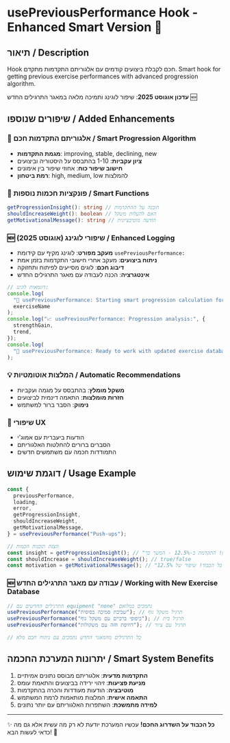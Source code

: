 # usePreviousPerformance Hook - Enhanced Smart Version 🧠

## תיאור / Description

Hook חכם לקבלת ביצועים קודמים עם אלגוריתם התקדמות מתקדם.
Smart hook for getting previous exercise performances with advanced progression algorithm.

**עדכון אוגוסט 2025**: שיפור לוגינג ותמיכה מלאה במאגר התרגילים החדש 🆕

## שיפורים שנוספו / Added Enhancements

### 🎯 אלגוריתם התקדמות חכם / Smart Progression Algorithm

- **מגמת התקדמות**: improving, stable, declining, new
- **ציון עקביות**: 1-10 בהתבסס על היסטוריה וביצועים
- **חישוב שיפור כוח**: אחוזי שיפור בין אימונים
- **רמת ביטחון**: high, medium, low להמלצות

### 🔧 פונקציות חכמות נוספות / Smart Functions

```typescript
getProgressionInsight(): string // תובנה על ההתקדמות
shouldIncreaseWeight(): boolean // האם להעלות משקל
getMotivationalMessage(): string // הודעה מוטיבציונית
```

### 🆕 שיפורי לוגינג (אוגוסט 2025) / Enhanced Logging

- **מעקב מפורט**: לוגינג מקיף עם קידומת `usePreviousPerformance:`
- **ניתוח ביצועים**: מעקב אחרי חישובי התקדמות בזמן אמת
- **דיבוג חכם**: לוגים מסייעים לפיתוח ותחזוקה
- **אינטגרציה**: הכנה לעבודה עם מאגר התרגילים החדש

```typescript
// דוגמאות לוגינג:
console.log(
  "🧠 usePreviousPerformance: Starting smart progression calculation for:",
  exerciseName
);
console.log("📈 usePreviousPerformance: Progression analysis:", {
  strengthGain,
  trend,
});
console.log(
  "🎯 usePreviousPerformance: Ready to work with updated exercise database"
);
```

### 💡 המלצות אוטומטיות / Automatic Recommendations

- **משקל מומלץ**: בהתבסס על מגמה ועקביות
- **חזרות מומלצות**: התאמה דינמית לביצועים
- **נימוק**: הסבר ברור למשתמש

### 🚀 שיפורי UX

- הודעות ביעברית עם אמוג'י
- הסברים ברורים להחלטות האלגוריתם
- התמודדות חכמה עם משתמשים חדשים

## דוגמת שימוש / Usage Example

```typescript
const {
  previousPerformance,
  loading,
  error,
  getProgressionInsight,
  shouldIncreaseWeight,
  getMotivationalMessage,
} = usePreviousPerformance("Push-ups");

// הצגת תובנות חכמות
const insight = getProgressionInsight(); // "מצוין! התקדמת ב-12.5% - המשך כך!"
const shouldIncrease = shouldIncreaseWeight(); // true/false
const motivation = getMotivationalMessage(); // "כל הכבוד! שיפור של 12.5% 🚀"
```

### 🆕 עבודה עם מאגר התרגילים החדש / Working with New Exercise Database

```typescript
// התרגילים החדשים עם equipment "none" נתמכים במלואם
usePreviousPerformance("שכיבת סמיכה בסיסית"); // תרגיל משקל גוף
usePreviousPerformance("כיפופי ברכיים עם משקל גוף"); // תרגיל בית
usePreviousPerformance("דחיפת חזה עם משקולות"); // תרגיל עם ציוד

// כל התרגילים מהמאגר החדש נתמכים עם ניתוח חכם מלא
```

## יתרונות המערכת החכמה / Smart System Benefits

1. **התקדמות מדעית**: אלגוריתם מבוסס נתונים אמיתיים
2. **מניעת פציעות**: זיהוי ירידה בביצועים והתאמת עומס
3. **מוטיבציה**: הודעות מעודדות והכרה בהתקדמות
4. **התאמה אישית**: המלצות מותאמות לרמת המשתמש
5. **למידה מתמשכת**: השתפרות האלגוריתם עם יותר נתונים

---

✨ **כל הכבוד על השדרוג החכם!** עכשיו המערכת יודעת לא רק מה עשית אלא גם מה כדאי לעשות הבא! 💪
